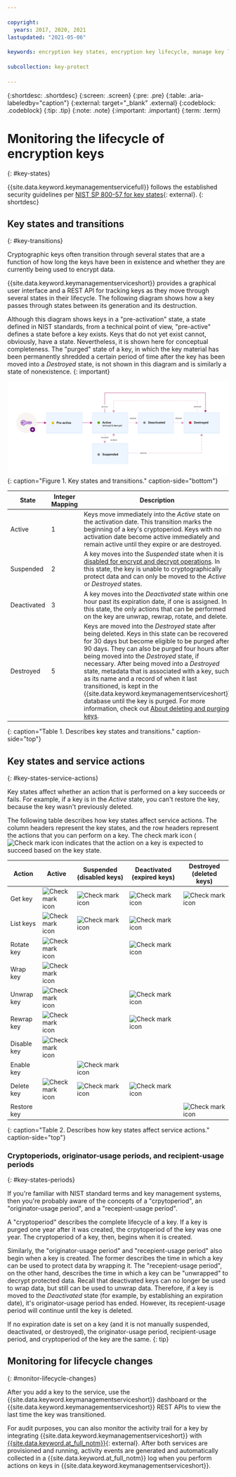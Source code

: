 ```yaml
---

copyright:
  years: 2017, 2020, 2021
lastupdated: "2021-05-06"

keywords: encryption key states, encryption key lifecycle, manage key lifecycle

subcollection: key-protect

---
```


{:shortdesc: .shortdesc}
{:screen: .screen}
{:pre: .pre}
{:table: .aria-labeledby="caption"}
{:external: target="_blank" .external}
{:codeblock: .codeblock}
{:tip: .tip}
{:note: .note}
{:important: .important}
{:term: .term}

# Monitoring the lifecycle of encryption keys
{: #key-states}

{{site.data.keyword.keymanagementservicefull}} follows the established security guidelines per [NIST SP 800-57 for key states](https://www.nist.gov/publications/recommendation-key-management-part-1-general-0){: external}.
{: shortdesc}

## Key states and transitions
{: #key-transitions}

Cryptographic keys often transition through several states that are a function of how long the keys have been in existence and whether they are currently being used to encrypt data.

{{site.data.keyword.keymanagementserviceshort}} provides a graphical user interface and a REST API for tracking keys as they move through several states in their lifecycle. The following diagram shows how a key passes through states between its generation and its destruction.

Although this diagram shows keys in a "pre-activation" state, a state defined in NIST standards, from a technical point of view, "pre-active" defines a state before a key exists. Keys that do not yet exist cannot, obviously, have a state. Nevertheless, it is shown here for conceptual completeness. The "purged" state of a key, in which the key material has been permanently shredded a certain period of time after the key has been moved into a _Destroyed_ state, is not shown in this diagram and is similarly a state of nonexistence.
{: important}

![Key states diagram.](images/key-states.svg)
{: caption="Figure 1. Key states and transitions." caption-side="bottom"}

| State       | Integer Mapping | Description |
| ----------- | --------------- | ----------- |
| Active      |       1         | Keys move immediately into the _Active_ state on the activation date. This transition marks the beginning of a key's cryptoperiod. Keys with no activation date become active immediately and remain active until they expire or are destroyed. |
| Suspended   |       2         | A key moves into the _Suspended_ state when it is [disabled for encrypt and decrypt operations](/docs/key-protect?topic=key-protect-disable-keys). In this state, the key is unable to cryptographically protect data and can only be moved to the _Active_ or _Destroyed_ states. |
| Deactivated |       3         | A key moves into the _Deactivated_ state within one hour past its expiration date, if one is assigned. In this state, the only actions that can be performed on the key are unwrap, rewrap, rotate, and delete. |
| Destroyed   |       5         | Keys are moved into the _Destroyed_ state after being deleted. Keys in this state can be recovered for 30 days but become eligible to be purged after 90 days. They can also be purged four hours after being moved into the _Destroyed_ state, if necessary. After being moved into a _Destroyed_ state, metadata that is associated with a key, such as its name and a record of when it last transitioned, is kept in the {{site.data.keyword.keymanagementserviceshort}} database until the key is purged. For more information, check out [About deleting and purging keys](/docs/key-protect?topic=key-protect-delete-purge-keys). |
{: caption="Table 1. Describes key states and transitions." caption-side="top"}

## Key states and service actions
{: #key-states-service-actions}

Key states affect whether an action that is performed on a key succeeds or fails. For example, if a key is in the _Active_ state, you can't restore the key, because the key wasn't previously deleted.

The following table describes how key states affect service actions. The column headers represent the key states, and the row headers represent the actions that you can perform on a key. The check mark icon (![Check mark icon](../../icons/checkmark-icon.svg) indicates that the action on a key is expected to succeed based on the key state.

| Action      | Active                                             | Suspended (disabled keys)                                         | Deactivated (expired keys)                                       | Destroyed (deleted keys)                                          |
| ----------- | -------------------------------------------------- | -------------------------------------------------- | -------------------------------------------------- | -------------------------------------------------- |
| Get key     | ![Check mark icon](../../icons/checkmark-icon.svg) | ![Check mark icon](../../icons/checkmark-icon.svg) | ![Check mark icon](../../icons/checkmark-icon.svg) | ![Check mark icon](../../icons/checkmark-icon.svg) |
| List keys   | ![Check mark icon](../../icons/checkmark-icon.svg) | ![Check mark icon](../../icons/checkmark-icon.svg) | ![Check mark icon](../../icons/checkmark-icon.svg) |                                                    |
| Rotate key  | ![Check mark icon](../../icons/checkmark-icon.svg) |  | ![Check mark icon](../../icons/checkmark-icon.svg) |                                                    |
| Wrap key    | ![Check mark icon](../../icons/checkmark-icon.svg) |                                                    |                                                    |                                                    |
| Unwrap key  | ![Check mark icon](../../icons/checkmark-icon.svg) |                                                    | ![Check mark icon](../../icons/checkmark-icon.svg) |                                                    |
| Rewrap key  | ![Check mark icon](../../icons/checkmark-icon.svg) |                                                    | ![Check mark icon](../../icons/checkmark-icon.svg) |                                                    |
| Disable key | ![Check mark icon](../../icons/checkmark-icon.svg) |                                                    |                                                    |                                                    |
| Enable key  |                                                    | ![Check mark icon](../../icons/checkmark-icon.svg) |                                                    |                                                    |
| Delete key  | ![Check mark icon](../../icons/checkmark-icon.svg) | ![Check mark icon](../../icons/checkmark-icon.svg) | ![Check mark icon](../../icons/checkmark-icon.svg) |                                                    |
| Restore key |                                                    |                                                    |                                                    | ![Check mark icon](../../icons/checkmark-icon.svg) |
{: caption="Table 2. Describes how key states affect service actions." caption-side="top"}

### Cryptoperiods, originator-usage periods, and recipient-usage periods
{: #key-states-periods}

If you're familiar with NIST standard terms and key management systems, then you're probably aware of the concepts of a "crpytoperiod", an "originator-usage period", and a "recepient-usage period".

A "cryptoperiod" describes the complete lifecycle of a key. If a key is purged one year after it was created, the crpytoperiod of the key was one year. The cryptoperiod of a key, then, begins when it is created.

Similarly, the "originator-usage period" and "recepient-usage period" also begin when a key is created. The former describes the time in which a key can be used to protect data by wrapping it. The "recepient-usage period", on the other hand, describes the time in which a key can be "unwrapped" to decrypt protected data. Recall that deactivated keys can no longer be used to wrap data, but still can be used to unwrap data. Therefore, if a key is moved to the _Deactivated_ state (for example, by establishing an expiration date), it's originator-usage period has ended. However, its recepient-usage period will continue until the key is deleted.

If no expiration date is set on a key (and it is not manually suspended, deactivated, or destroyed), the originator-usage period, recipient-usage period, and cryptoperiod of the key are the same.
{: tip}

## Monitoring for lifecycle changes
{: #monitor-lifecycle-changes}

After you add a key to the service, use the {{site.data.keyword.keymanagementserviceshort}} dashboard or the {{site.data.keyword.keymanagementserviceshort}} REST APIs to view the last time the key was transitioned.

For audit purposes, you can also monitor the activity trail for a key by integrating {{site.data.keyword.keymanagementserviceshort}} with [{{site.data.keyword.at_full_notm}}](/docs/activity-tracker?topic=activity-tracker-getting-started){: external}. After both services are provisioned and running, activity events are generated and automatically collected in a {{site.data.keyword.at_full_notm}} log when you perform actions on keys in {{site.data.keyword.keymanagementserviceshort}}.
